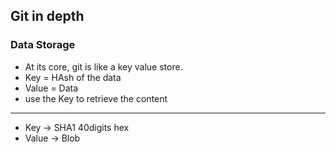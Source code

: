 
## Git in depth

### Data Storage

- At its core, git is like a key value store.
- Key = HAsh of the data
- Value = Data
- use the Key to retrieve the content

---

- Key -> SHA1 40digits hex
- Value -> Blob